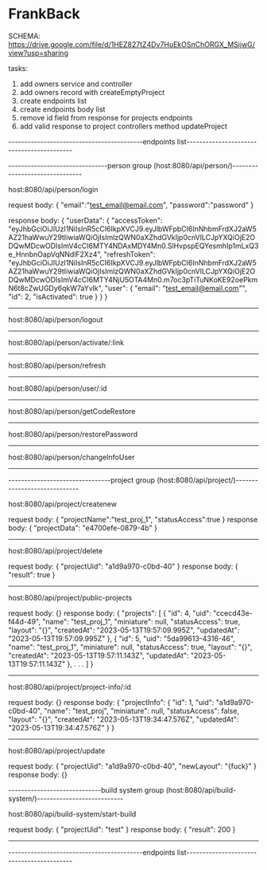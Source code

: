 # FrankBack
SCHEMA: https://drive.google.com/file/d/1HEZ827tZ4Dv7HuEkOSnChORGX_MSijwG/view?usp=sharing


tasks:
1. add owners service and controller
2. add owners record with createEmptyProject
3. create endpoints list
4. create endpoints body list
5. remove id field from response for projects endpoints
6. add valid response to project controllers method updateProject


------------------------------------------endpoints list------------------------------------------

-------------------------------person group (host:8080/api/person/)-------------------------------

host:8080/api/person/login

request body: 
{
    "email":"test_email@email.com",
    "password":"password"
}

response body:
{
    "userData": {
        "accessToken": "eyJhbGciOiJIUzI1NiIsInR5cCI6IkpXVCJ9.eyJlbWFpbCI6InNhbmFrdXJ2aW5AZ21haWwuY29tIiwiaWQiOjIsImlzQWN0aXZhdGVkIjp0cnVlLCJpYXQiOjE2ODQwMDcwODIsImV4cCI6MTY4NDAxMDY4Mn0.SlHvpspEQYesmhIp1mLxQ3e_HnnbnOapVqNNdlF2Xz4",
        "refreshToken": "eyJhbGciOiJIUzI1NiIsInR5cCI6IkpXVCJ9.eyJlbWFpbCI6InNhbmFrdXJ2aW5AZ21haWwuY29tIiwiaWQiOjIsImlzQWN0aXZhdGVkIjp0cnVlLCJpYXQiOjE2ODQwMDcwODIsImV4cCI6MTY4NjU5OTA4Mn0.m7oc3pTiTuNKoKE92oePkmN6t8cZwUGDy6qkW7aYvlk",
        "user": {
            "email": "test_email@email.com"",
            "id": 2,
            "isActivated": true
        }
    }
}

---

host:8080/api/person/logout

---

host:8080/api/person/activate/:link

---

host:8080/api/person/refresh

---

host:8080/api/person/user/:id

---

host:8080/api/person/getCodeRestore

---

host:8080/api/person/restorePassword

---

host:8080/api/person/changeInfoUser

---

--------------------------------project group (host:8080/api/project/)-----------------------------

host:8080/api/project/createnew

request body: 
{
    "projectName":"test_proj_1",
    "statusAccess":true
}
response body:
{
    "projectData": "e4700efe-0879-4b"
}

---

host:8080/api/project/delete

request body:
{
    "projectUid": "a1d9a970-c0bd-40"
}
response body:
{
    "result": true
}

---

host:8080/api/project/public-projects

request body:
{}
response body:
{
    "projects": [
        {
            "id": 4,
            "uid": "ccecd43e-f44d-49",
            "name": "test_proj_1",
            "miniature": null,
            "statusAccess": true,
            "layout": "{}",
            "createdAt": "2023-05-13T19:57:09.995Z",
            "updatedAt": "2023-05-13T19:57:09.995Z"
        },
        {
            "id": 5,
            "uid": "5da99613-4316-46",
            "name": "test_proj_1",
            "miniature": null,
            "statusAccess": true,
            "layout": "{}",
            "createdAt": "2023-05-13T19:57:11.143Z",
            "updatedAt": "2023-05-13T19:57:11.143Z"
        },
        .
        .
        .
    ]
}

---

host:8080/api/project/project-info/:id

request body:
{}
response body:
{
    "projectInfo": {
        "id": 1,
        "uid": "a1d9a970-c0bd-40",
        "name": "test_proj",
        "miniature": null,
        "statusAccess": false,
        "layout": "{}",
        "createdAt": "2023-05-13T19:34:47.576Z",
        "updatedAt": "2023-05-13T19:34:47.576Z"
    }
}

---

host:8080/api/project/update

request body:
{
    "projectUid": "a1d9a970-c0bd-40",
    "newLayout": "{fuck}"
}
response body:
{}


-----------------------------build system group (host:8080/api/build-system/)---------------------------

host:8080/api/build-system/start-build

request body:
{
    "projectUid": "test"
}
response body:
{
    "result": 200
}

---

------------------------------------------endpoints list------------------------------------------